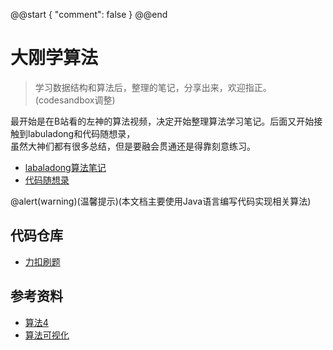 @@start
{
    "comment": false
}
@@end
# 大刚学算法
> 学习数据结构和算法后，整理的笔记，分享出来，欢迎指正。(codesandbox调整)

最开始是在B站看的左神的算法视频，决定开始整理算法学习笔记。后面又开始接触到labuladong和代码随想录，<br/>虽然大神们都有很多总结，但是要融会贯通还是得靠刻意练习。

* <a href='https://labaladong.github.io/algo'>labaladong算法笔记</a> 
* <a href='https://programmercarl.com/'>代码随想录</a>

@alert(warning)(温馨提示)(本文档主要使用Java语言编写代码实现相关算法)

## 代码仓库
* [力扣刷题](https://gitee.com/mgang/leet-code)

## 参考资料
* [算法4](https://algs4.cs.princeton.edu/home/) 
* [算法可视化](https://www.cs.usfca.edu/~galles/visualization/Algorithms.html)